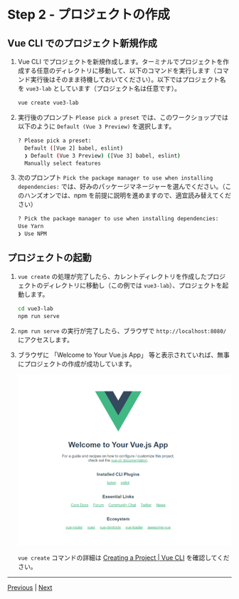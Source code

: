 # Step 2 - プロジェクトの作成

## Vue CLI でのプロジェクト新規作成

1. Vue CLI でプロジェクトを新規作成します。ターミナルでプロジェクトを作成する任意のディレクトリに移動して、以下のコマンドを実行します（コマンド実行後はそのまま待機しておいてください）。以下ではプロジェクト名を `vue3-lab` としています（プロジェクト名は任意です）。

    ```sh
    vue create vue3-lab
    ```

1. 実行後のプロンプト `Please pick a preset` では、このワークショップでは以下のように `Default (Vue 3 Preview)` を選択します。

    ```sh
    ? Please pick a preset:
      Default ([Vue 2] babel, eslint)
      ❯ Default (Vue 3 Preview) ([Vue 3] babel, eslint)
      Manually select features
    ```

1. 次のプロンプト `Pick the package manager to use when installing dependencies:` では、好みのパッケージマネージャーを選んでください。（このハンズオンでは、npm を前提に説明を進めますので、適宜読み替えてください）

    ```sh
    ? Pick the package manager to use when installing dependencies:
    Use Yarn
    ❯ Use NPM
    ```

## プロジェクトの起動

1. `vue create` の処理が完了したら、カレントディレクトリを作成したプロジェクトのディレクトリに移動し（この例では `vue3-lab`）、プロジェクトを起動します。

    ```sh
    cd vue3-lab
    npm run serve
    ```

1. `npm run serve` の実行が完了したら、ブラウザで `http://localhost:8080/` にアクセスします。

1. ブラウザに 「Welcome to Your Vue.js App」 等と表示されていれば、無事にプロジェクトの作成が成功しています。

    ![vue-app](images/vue-app.png)

    `vue create` コマンドの詳細は [Creating a Project \| Vue CLI](https://cli.vuejs.org/guide/creating-a-project.html) を確認してください。

---

[Previous](step01.md) | [Next](step03.md)
